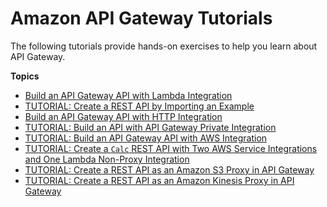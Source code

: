 # Amazon API Gateway Tutorials<a name="api-gateway-tutorials"></a>

The following tutorials provide hands\-on exercises to help you learn about API Gateway\.

**Topics**
+ [Build an API Gateway API with Lambda Integration](getting-started-with-lambda-integration.md)
+ [TUTORIAL: Create a REST API by Importing an Example](api-gateway-create-api-from-example.md)
+ [Build an API Gateway API with HTTP Integration](getting-started-http-integrations.md)
+ [TUTORIAL: Build an API with API Gateway Private Integration](getting-started-with-private-integration.md)
+ [TUTORIAL: Build an API Gateway API with AWS Integration](getting-started-aws-proxy.md)
+ [TUTORIAL: Create a `Calc` REST API with Two AWS Service Integrations and One Lambda Non\-Proxy Integration](integrating-api-with-aws-services-lambda.md)
+ [TUTORIAL: Create a REST API as an Amazon S3 Proxy in API Gateway](integrating-api-with-aws-services-s3.md)
+ [TUTORIAL: Create a REST API as an Amazon Kinesis Proxy in API Gateway](integrating-api-with-aws-services-kinesis.md)